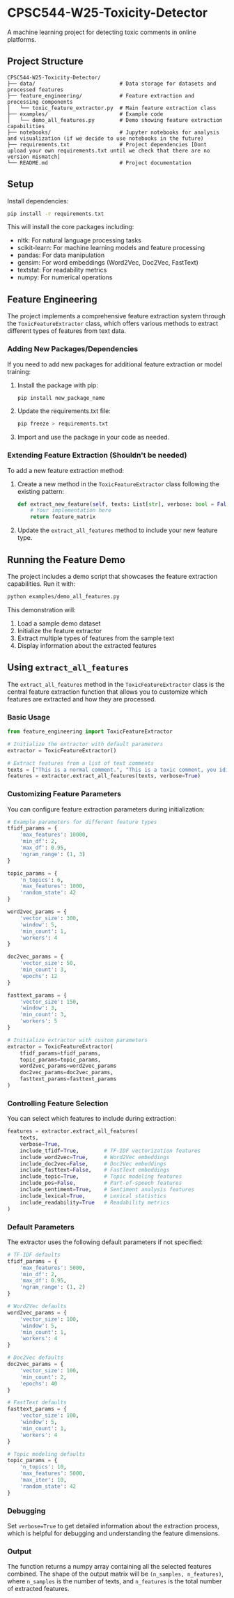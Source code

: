 # CPSC544-W25-Toxicity-Detector

A machine learning project for detecting toxic comments in online platforms.

## Project Structure

```
CPSC544-W25-Toxicity-Detector/
├── data/                           # Data storage for datasets and processed features
├── feature_engineering/            # Feature extraction and processing components
│   └── toxic_feature_extractor.py  # Main feature extraction class
├── examples/                       # Example code
│   └── demo_all_features.py        # Demo showing feature extraction capabilities
├── notebooks/                      # Jupyter notebooks for analysis and visualization (if we decide to use notebooks in the future)
├── requirements.txt                # Project dependencies [Dont upload your own requirements.txt until we check that there are no version mismatch]
└── README.md                       # Project documentation
```

## Setup

Install dependencies:
```bash
pip install -r requirements.txt
```

This will install the core packages including:
- nltk: For natural language processing tasks
- scikit-learn: For machine learning models and feature processing
- pandas: For data manipulation
- gensim: For word embeddings (Word2Vec, Doc2Vec, FastText)
- textstat: For readability metrics
- numpy: For numerical operations

## Feature Engineering

The project implements a comprehensive feature extraction system through the `ToxicFeatureExtractor` class, which offers various methods to extract different types of features from text data.

### Adding New Packages/Dependencies

If you need to add new packages for additional feature extraction or model training:

1. Install the package with pip:
   ```bash
   pip install new_package_name
   ```

2. Update the requirements.txt file:
   ```bash
   pip freeze > requirements.txt
   ```

3. Import and use the package in your code as needed.

### Extending Feature Extraction (Shouldn't be needed)

To add a new feature extraction method:

1. Create a new method in the `ToxicFeatureExtractor` class following the existing pattern:
   ```python
   def extract_new_feature(self, texts: List[str], verbose: bool = False, **kwargs) -> np.ndarray:
       # Your implementation here
       return feature_matrix
   ```

2. Update the `extract_all_features` method to include your new feature type.

## Running the Feature Demo

The project includes a demo script that showcases the feature extraction capabilities. Run it with:

```bash
python examples/demo_all_features.py
```

This demonstration will:
1. Load a sample demo dataset
2. Initialize the feature extractor
3. Extract multiple types of features from the sample text
4. Display information about the extracted features

## Using `extract_all_features`

The `extract_all_features` method in the `ToxicFeatureExtractor` class is the central feature extraction function that allows you to customize which features are extracted and how they are processed.

### Basic Usage

```python
from feature_engineering import ToxicFeatureExtractor

# Initialize the extractor with default parameters
extractor = ToxicFeatureExtractor()

# Extract features from a list of text comments
texts = ["This is a normal comment.", "This is a toxic comment, you idiot!"]
features = extractor.extract_all_features(texts, verbose=True)
```

### Customizing Feature Parameters

You can configure feature extraction parameters during initialization:

```python
# Example parameters for different feature types
tfidf_params = {
    'max_features': 10000,
    'min_df': 2,
    'max_df': 0.95,
    'ngram_range': (1, 3)
}

topic_params = {
    'n_topics': 6,
    'max_features': 1000,
    'random_state': 42
}

word2vec_params = {
    'vector_size': 300,
    'window': 5,
    'min_count': 1,
    'workers': 4
}

doc2vec_params = {
    'vector_size': 50, 
    'min_count': 3, 
    'epochs': 12
}

fasttext_params = {
    'vector_size': 150, 
    'window': 3, 
    'min_count': 3, 
    'workers': 5
}

# Initialize extractor with custom parameters
extractor = ToxicFeatureExtractor(
    tfidf_params=tfidf_params,
    topic_params=topic_params,
    word2vec_params=word2vec_params
    doc2vec_params=doc2vec_params,
    fasttext_params=fasttext_params
)
```

### Controlling Feature Selection

You can select which features to include during extraction:

```python
features = extractor.extract_all_features(
    texts,
    verbose=True,
    include_tfidf=True,        # TF-IDF vectorization features
    include_word2vec=True,     # Word2Vec embeddings
    include_doc2vec=False,     # Doc2Vec embeddings
    include_fasttext=False,    # FastText embeddings
    include_topic=True,        # Topic modeling features
    include_pos=False,         # Part-of-speech features
    include_sentiment=True,    # Sentiment analysis features
    include_lexical=True,      # Lexical statistics
    include_readability=True   # Readability metrics
)
```

### Default Parameters

The extractor uses the following default parameters if not specified:

```python
# TF-IDF defaults
tfidf_params = {
    'max_features': 5000,
    'min_df': 2,
    'max_df': 0.95,
    'ngram_range': (1, 2)
}

# Word2Vec defaults
word2vec_params = {
    'vector_size': 100, 
    'window': 5, 
    'min_count': 1, 
    'workers': 4
}

# Doc2Vec defaults
doc2vec_params = {
    'vector_size': 100, 
    'min_count': 2, 
    'epochs': 40
}

# FastText defaults
fasttext_params = {
    'vector_size': 100, 
    'window': 5, 
    'min_count': 1, 
    'workers': 4
}

# Topic modeling defaults
topic_params = {
    'n_topics': 10,
    'max_features': 5000,
    'max_iter': 10,
    'random_state': 42
}
```

### Debugging

Set `verbose=True` to get detailed information about the extraction process, which is helpful for debugging and understanding the feature dimensions.

### Output

The function returns a numpy array containing all the selected features combined. The shape of the output matrix will be `(n_samples, n_features)`, where `n_samples` is the number of texts, and `n_features` is the total number of extracted features.

